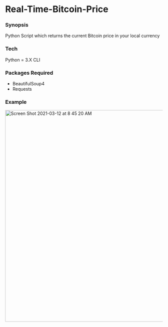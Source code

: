 # Real-Time-Bitcoin-Price
### Synopsis
Python Script which returns the current Bitcoin price in your local currency

### Tech
Python = 3.X
CLI

### Packages Required

- BeautifulSoup4
- Requests

### Example

<img width="675" alt="Screen Shot 2021-03-12 at 8 45 20 AM" src="https://user-images.githubusercontent.com/51058259/110964002-f4d0ba00-830f-11eb-8423-d0e814d0755b.png">


